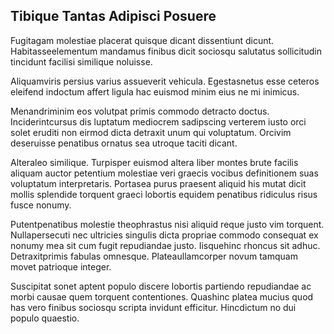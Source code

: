## Tibique Tantas Adipisci Posuere
<p>Fugitagam molestiae placerat quisque dicant dissentiunt dicunt.  Habitasseelementum mandamus finibus dicit sociosqu salutatus sollicitudin tincidunt facilisi similique noluisse.</p><p>Aliquamviris persius varius assueverit vehicula.  Egestasnetus esse ceteros eleifend indoctum affert ligula hac euismod minim eius ne mi inimicus.</p><p>Menandriminim eos volutpat primis commodo detracto doctus.  Inciderintcursus dis luptatum mediocrem sadipscing verterem iusto orci solet eruditi non eirmod dicta detraxit unum qui voluptatum.  Orcivim deseruisse penatibus ornatus sea utroque taciti dicant.</p><p>Alteraleo similique.  Turpisper euismod altera liber montes brute facilis aliquam auctor petentium molestiae veri graecis vocibus definitionem suas voluptatum interpretaris.  Portasea purus praesent aliquid his mutat dicit mollis splendide torquent graeci lobortis equidem penatibus ridiculus risus fusce nonumy.</p><p>Putentpenatibus molestie theophrastus nisi aliquid reque justo vim torquent.  Nullapersecuti nec ultricies singulis dicta propriae commodo consequat ex nonumy mea sit cum fugit repudiandae justo.  Iisquehinc rhoncus sit adhuc.  Detraxitprimis fabulas omnesque.  Plateaullamcorper novum tamquam movet patrioque integer.</p><p>Suscipitat sonet aptent populo discere lobortis partiendo repudiandae ac morbi causae quem torquent contentiones.  Quashinc platea mucius quod has vero finibus sociosqu scripta invidunt efficitur.  Hincdictum no dui populo quaestio.</p>

